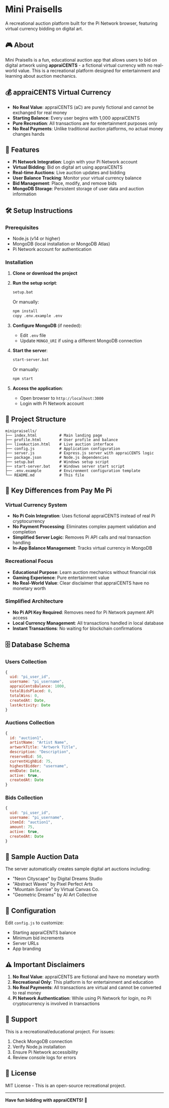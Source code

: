 # Mini Praisells

A recreational auction platform built for the Pi Network browser, featuring virtual currency bidding on digital art.

## 🎮 About

Mini Praisells is a fun, educational auction app that allows users to bid on digital artwork using **appraiCENTS** - a fictional virtual currency with no real-world value. This is a recreational platform designed for entertainment and learning about auction mechanics.

## 💰 appraiCENTS Virtual Currency

- **No Real Value**: appraiCENTS (aC) are purely fictional and cannot be exchanged for real money
- **Starting Balance**: Every user begins with 1,000 appraiCENTS
- **Pure Recreation**: All transactions are for entertainment purposes only
- **No Real Payments**: Unlike traditional auction platforms, no actual money changes hands

## 🚀 Features

- **Pi Network Integration**: Login with your Pi Network account
- **Virtual Bidding**: Bid on digital art using appraiCENTS
- **Real-time Auctions**: Live auction updates and bidding
- **User Balance Tracking**: Monitor your virtual currency balance
- **Bid Management**: Place, modify, and remove bids
- **MongoDB Storage**: Persistent storage of user data and auction information

## 🛠 Setup Instructions

### Prerequisites
- Node.js (v14 or higher)
- MongoDB (local installation or MongoDB Atlas)
- Pi Network account for authentication

### Installation

1. **Clone or download the project**
2. **Run the setup script**:
   ```bash
   setup.bat
   ```
   Or manually:
   ```bash
   npm install
   copy .env.example .env
   ```

3. **Configure MongoDB** (if needed):
   - Edit `.env` file
   - Update `MONGO_URI` if using a different MongoDB connection

4. **Start the server**:
   ```bash
   start-server.bat
   ```
   Or manually:
   ```bash
   npm start
   ```

5. **Access the application**:
   - Open browser to `http://localhost:3000`
   - Login with Pi Network account

## 📁 Project Structure

```
minipraisells/
├── index.html          # Main landing page
├── profile.html        # User profile and balance
├── liveAuction.html    # Live auction interface
├── config.js           # Application configuration
├── server.js           # Express.js server with appraiCENTS logic
├── package.json        # Node.js dependencies
├── setup.bat           # Windows setup script
├── start-server.bat    # Windows server start script
├── .env.example        # Environment configuration template
└── README.md           # This file
```

## 🎯 Key Differences from Pay Me Pi

### Virtual Currency System
- **No Pi Coin Integration**: Uses fictional appraiCENTS instead of real Pi cryptocurrency
- **No Payment Processing**: Eliminates complex payment validation and completion
- **Simplified Server Logic**: Removes Pi API calls and real transaction handling
- **In-App Balance Management**: Tracks virtual currency in MongoDB

### Recreational Focus
- **Educational Purpose**: Learn auction mechanics without financial risk
- **Gaming Experience**: Pure entertainment value
- **No Real-World Value**: Clear disclaimer that appraiCENTS have no monetary worth

### Simplified Architecture
- **No Pi API Key Required**: Removes need for Pi Network payment API access
- **Local Currency Management**: All transactions handled in local database
- **Instant Transactions**: No waiting for blockchain confirmations

## 🗄 Database Schema

### Users Collection
```javascript
{
  uid: "pi_user_id",
  username: "pi_username", 
  appraiCentsBalance: 1000,
  totalBidsPlaced: 0,
  totalWins: 0,
  createdAt: Date,
  lastActivity: Date
}
```

### Auctions Collection
```javascript
{
  id: "auction1",
  artistName: "Artist Name",
  artworkTitle: "Artwork Title",
  description: "Description",
  reserveBid: 50,
  currentHighBid: 75,
  highestBidder: "username",
  endDate: Date,
  active: true,
  createdAt: Date
}
```

### Bids Collection
```javascript
{
  uid: "pi_user_id",
  username: "pi_username",
  itemId: "auction1",
  amount: 75,
  active: true,
  createdAt: Date
}
```

## 🎨 Sample Auction Data

The server automatically creates sample digital art auctions including:
- "Neon Cityscape" by Digital Dreams Studio
- "Abstract Waves" by Pixel Perfect Arts  
- "Mountain Sunrise" by Virtual Canvas Co.
- "Geometric Dreams" by AI Art Collective

## 🔧 Configuration

Edit `config.js` to customize:
- Starting appraiCENTS balance
- Minimum bid increments
- Server URLs
- App branding

## ⚠️ Important Disclaimers

1. **No Real Value**: appraiCENTS are fictional and have no monetary worth
2. **Recreational Only**: This platform is for entertainment and education
3. **No Real Payments**: All transactions are virtual and cannot be converted to real money
4. **Pi Network Authentication**: While using Pi Network for login, no Pi cryptocurrency is involved in transactions

## 🛟 Support

This is a recreational/educational project. For issues:
1. Check MongoDB connection
2. Verify Node.js installation
3. Ensure Pi Network accessibility
4. Review console logs for errors

## 📄 License

MIT License - This is an open-source recreational project.

---

**Have fun bidding with appraiCENTS! 🎉**
